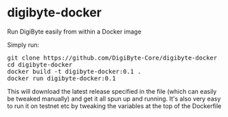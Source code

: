 # digibyte-docker
Run DigiByte easily from within a Docker image

Simply run:
<pre>git clone https://github.com/DigiByte-Core/digibyte-docker
cd digibyte-docker
docker build -t digibyte-docker:0.1 .
docker run digibyte-docker:0.1</pre>

This will download the latest release specified in the file (which can easily be tweaked manually) and get it all spun up and running.
It's also very easy to run it on testnet etc by tweaking the variables at the top of the Dockerfile

